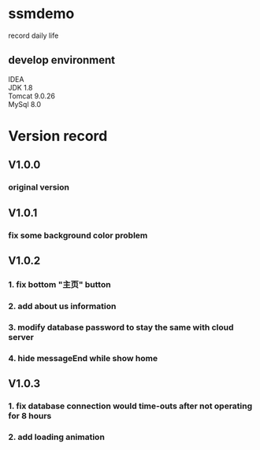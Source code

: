 # ssmdemo
record daily life

## develop environment
IDEA<br/>
JDK 1.8<br/>
Tomcat 9.0.26<br/>
MySql 8.0<br/>

# Version record
## V1.0.0

### original version

## V1.0.1
### fix some background color problem

## V1.0.2

### 1. fix bottom "主页" button

### 2. add about us information

### 3. modify database password to stay the same with cloud server

### 4. hide messageEnd while show home

## V1.0.3

### 1. fix database connection would time-outs after not operating for 8 hours

### 2. add loading animation
